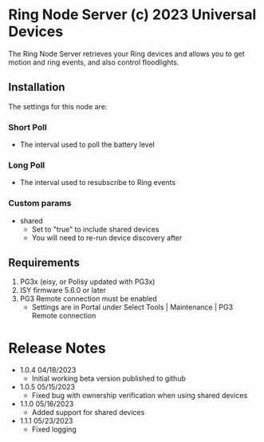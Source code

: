 
# Ring Node Server (c) 2023 Universal Devices

The Ring Node Server retrieves your Ring devices and allows you to 
get motion and ring events, and also control floodlights.

## Installation
The settings for this node are:

### Short Poll
   - The interval used to poll the battery level
### Long Poll
   - The interval used to resubscribe to Ring events

### Custom params
   - shared
     - Set to "true" to include shared devices
     - You will need to re-run device discovery after

## Requirements

1. PG3x (eisy, or Polisy updated with PG3x)
2. ISY firmware 5.6.0 or later
3. PG3 Remote connection must be enabled
    - Settings are in Portal under Select Tools | Maintenance | PG3 Remote connection

# Release Notes

- 1.0.4 04/18/2023
   - Initial working beta version published to github
- 1.0.5 05/15/2023
  - Fixed bug with ownership verification when using shared devices
- 1.1.0 05/16/2023
  - Added support for shared devices
- 1.1.1 05/23/2023
    - Fixed logging
